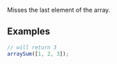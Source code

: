Misses the last element of the array.

## Examples

~~~~JavaScript
// will return 3
arraySum([1, 2, 3]);
~~~~
